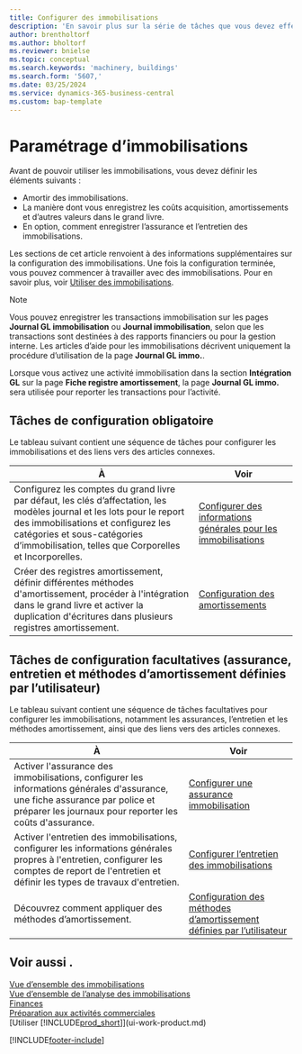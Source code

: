 ```yaml
---
title: Configurer des immobilisations
description: 'En savoir plus sur la série de tâches que vous devez effectuer pour configurer les immobilisations, telles que les machines ou les bâtiments.'
author: brentholtorf
ms.author: bholtorf
ms.reviewer: bnielse
ms.topic: conceptual
ms.search.keywords: 'machinery, buildings'
ms.search.form: '5607,'
ms.date: 03/25/2024
ms.service: dynamics-365-business-central
ms.custom: bap-template
---
```

# <a name="setting-up-fixed-assets"></a>Paramétrage d’immobilisations

Avant de pouvoir utiliser les immobilisations, vous devez définir les éléments suivants :  

* Amortir des immobilisations.  
* La manière dont vous enregistrez les coûts acquisition, amortissements et d’autres valeurs dans le grand livre.  
* En option, comment enregistrer l’assurance et l’entretien des immobilisations.

Les sections de cet article renvoient à des informations supplémentaires sur la configuration des immobilisations. Une fois la configuration terminée, vous pouvez commencer à travailler avec des immobilisations. Pour en savoir plus, voir [Utiliser des immobilisations](fa-manage.md).  

> [!NOTE]  
> Vous pouvez enregistrer les transactions immobilisation sur les pages **Journal GL immobilisation** ou **Journal immobilisation**, selon que les transactions sont destinées à des rapports financiers ou pour la gestion interne. Les articles d’aide pour les immobilisations décrivent uniquement la procédure d’utilisation de la page **Journal GL immo.**.  

Lorsque vous activez une activité immobilisation dans la section **Intégration GL** sur la page **Fiche registre amortissement**, la page **Journal GL immo.** sera utilisée pour reporter les transactions pour l’activité.

## <a name="required-setup-tasks"></a>Tâches de configuration obligatoire

Le tableau suivant contient une séquence de tâches pour configurer les immobilisations et des liens vers des articles connexes.

| À | Voir |
|---|---|
| Configurez les comptes du grand livre par défaut, les clés d’affectation, les modèles journal et les lots pour le report des immobilisations et configurez les catégories et sous-catégories d’immobilisation, telles que Corporelles et Incorporelles. |[Configurer des informations générales pour les immobilisations](fa-how-setup-general.md) |
| Créer des registres amortissement, définir différentes méthodes d'amortissement, procéder à l'intégration dans le grand livre et activer la duplication d'écritures dans plusieurs registres amortissement. |[Configuration des amortissements](fa-how-setup-depreciation.md) |

## <a name="optional-setup-tasks-insurance-maintenance-and-user-defined-depreciation-methods"></a>Tâches de configuration facultatives (assurance, entretien et méthodes d’amortissement définies par l’utilisateur)

Le tableau suivant contient une séquence de tâches facultatives pour configurer les immobilisations, notamment les assurances, l’entretien et les méthodes amortissement, ainsi que des liens vers des articles connexes. 

| À | Voir |
|---|---|
| Activer l'assurance des immobilisations, configurer les informations générales d'assurance, une fiche assurance par police et préparer les journaux pour reporter les coûts d'assurance. |[Configurer une assurance immobilisation](fa-how-setup-insurance.md) |
| Activer l'entretien des immobilisations, configurer les informations générales propres à l'entretien, configurer les comptes de report de l'entretien et définir les types de travaux d'entretien. |[Configurer l’entretien des immobilisations](fa-how-setup-maintenance.md) |
| Découvrez comment appliquer des méthodes d’amortissement. |[Configuration des méthodes d’amortissement définies par l’utilisateur](fa-how-setup-user-defined-depreciation-method.md) |

## <a name="see-also"></a>Voir aussi .

[Vue d’ensemble des immobilisations](fa-manage.md)  
[Vue d’ensemble de l’analyse des immobilisations](fa-analytics-overview.md)   
[Finances](finance.md)  
[Préparation aux activités commerciales](ui-get-ready-business.md)  
[Utiliser [!INCLUDE[prod_short](includes/prod_short.md)]](ui-work-product.md)

[!INCLUDE[footer-include](includes/footer-banner.md)]
